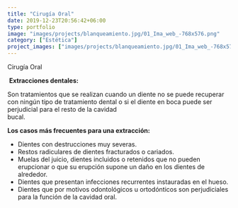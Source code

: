 ```yaml
---
title: "Cirugía Oral"
date: 2019-12-23T20:56:42+06:00
type: portfolio
image: "images/projects/blanqueamiento.jpg/01_Ima_web_-768x576.png"
category: ["Estética"]
project_images: ["images/projects/blanqueamiento.jpg/01_Ima_web_-768x576.png"]
---
```



Cirugía Oral

 **Extracciones dentales:**

Son tratamientos que se realizan cuando un diente no se puede recuperar con ningún tipo de tratamiento dental o si el diente en boca puede ser perjudicial para el resto de la cavidad bucal.                                                       

**Los casos más frecuentes para una extracción:**

- Dientes con destrucciones muy severas.
- Restos radiculares de dientes fracturados o cariados.
- Muelas del juicio, dientes incluidos o retenidos que no pueden erupcionar o que su erupción supone un daño en los dientes de alrededor.
- Dientes que presentan infecciones recurrentes instauradas en el hueso.
- Dientes que por motivos odontológicos u ortodónticos son perjudiciales para la función de la cavidad oral.
